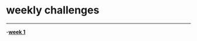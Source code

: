 # weekly challenges
---

-[**week 1**](https://github.com/d2b74/core-code-from-scratch-readme/blob/main/week-1.md)

